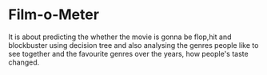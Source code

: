 # Film-o-Meter
It is about predicting the whether the movie is gonna be flop,hit and blockbuster using decision tree and also analysing the genres people like to see together and the favourite genres over the years, how people's taste changed.
